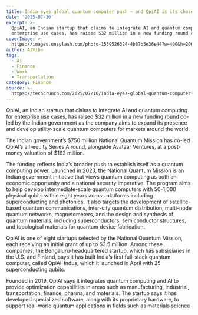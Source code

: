 ```yaml
---
title: India eyes global quantum computer push — and QpiAI is its chosen vehicle
date: '2025-07-16'
excerpt: >-
  QpiAI, an Indian startup that claims to integrate AI and quantum computing for
  enterprise use cases, has raised $32 million in a new funding round co-...
coverImage: >-
  https://images.unsplash.com/photo-1559526324-4b87b5e36e44?w=400&h=200&fit=crop&auto=format
author: AIVibe
tags:
  - Ai
  - Finance
  - Work
  - Transportation
category: Finance
source: >-
  https://techcrunch.com/2025/07/16/india-eyes-global-quantum-computer-push-and-qpiai-is-its-chosen-vehicle/
---
```

QpiAI, an Indian startup that claims to integrate AI and quantum computing for enterprise use cases, has raised $32 million in a new funding round co-led by the Indian government as the company aims to expand its presence and develop utility-scale quantum computers for markets around the world.

The Indian government’s $750 million National Quantum Mission has co-led QpiAI’s all-equity Series A round, alongside Avataar Ventures, at a post-money valuation of $162 million.


	
	




	
	



The funding reflects India’s broader push to establish itself as a quantum computing power. Launched in 2023, the National Quantum Mission is an Indian government initiative that views quantum computing as both an economic opportunity and a national security imperative. The program aims to help develop intermediate-scale quantum computers with 50-1,000 physical qubits within eight years across platforms including superconducting and photonics. It also targets the development of satellite-based quantum communications, inter-city quantum distribution, multi-node quantum networks, magnetometers, and the design and synthesis of quantum materials, including superconductors, semiconductor structures, and topological materials for quantum device fabrication.

QpiAI is one of eight startups selected by the National Quantum Mission, each receiving an initial grant of up to $3.5 million. Among these companies, the Bengaluru-headquartered startup, which has subsidiaries in the U.S. and Finland, says it has built India’s first full-stack quantum computer, called QpiAI-Indus, which it launched in April with 25 superconducting qubits.

Founded in 2019, QpiAI says it integrates quantum computing and AI to provide optimization capabilities in areas such as manufacturing, industrial, transportation, finance, pharma, and materials. The startup says it has developed specialized software, along with its proprietary hardware, to support real-world quantum applications in fields such as materials science
